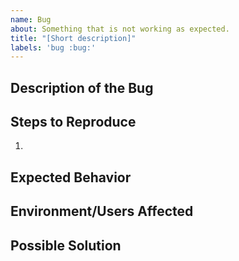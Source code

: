 ```yaml
---
name: Bug
about: Something that is not working as expected.
title: "[Short description]"
labels: 'bug :bug:'
---
```


## Description of the Bug

## Steps to Reproduce
1. 

## Expected Behavior

## Environment/Users Affected

## Possible Solution
